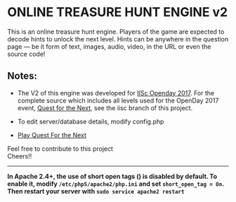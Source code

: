 ONLINE TREASURE HUNT ENGINE v2
===========================
This is an online treasure hunt engine. Players of the game are expected to decode hints to unlock the next level. Hints can be anywhere in the question page — be it form of text, images, audio, video, in the URL or even the source code!

Notes:
-----------
* The V2 of this engine was developed for <a href="http://events.csa.iisc.ac.in/openday2017/" target="_blank">IISc Openday 2017</a>. For the complete source which includes all levels used for the OpenDay 2017 event, <a href="http://events.csa.iisc.ac.in/openday2017/questfordnext/" target="_blank"> Quest for the Next</a>, see the iisc branch of this project.   

* To edit server/database details, modify config.php
   
* <a href="http://events.csa.iisc.ac.in/openday2017/questfordnext/" target="_blank">Play Quest For the Next</a>

Feel free to contribute to this project   
Cheers!!

---
<b>In Apache 2.4+, the use of short open tags (<? ?>) is disabled by default. To enable it, modify `/etc/php5/apache2/php.ini` and set `short_open_tag = On`. Then restart your server with `sudo service apache2 restart`</b>
